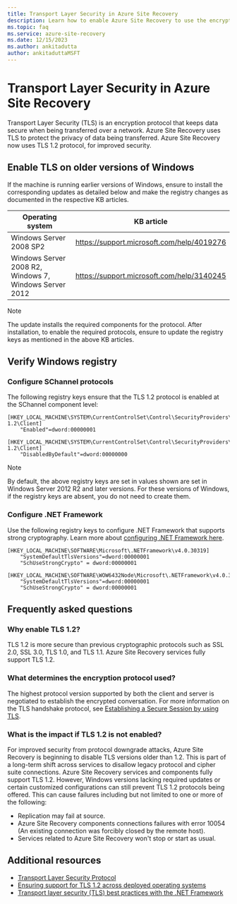 ```yaml
---
title: Transport Layer Security in Azure Site Recovery
description: Learn how to enable Azure Site Recovery to use the encryption protocol Transport Layer Security (TLS) to keep data secure when being transferred over a network.
ms.topic: faq
ms.service: azure-site-recovery
ms.date: 12/15/2023
ms.author: ankitadutta
author: ankitaduttaMSFT
---
```


# Transport Layer Security in Azure Site Recovery

Transport Layer Security (TLS) is an encryption protocol that keeps data secure when being transferred over a network. Azure Site Recovery uses TLS to protect the privacy of data being transferred. Azure Site Recovery now uses TLS 1.2 protocol, for improved security.

## Enable TLS on older versions of Windows

If the machine is running earlier versions of Windows, ensure to install the corresponding updates as detailed below and make the registry changes as documented in the respective KB articles.

|Operating system  |KB article |
|---------|---------|
|Windows Server 2008 SP2 | <https://support.microsoft.com/help/4019276> |
|Windows Server 2008 R2, Windows 7, Windows Server 2012 | <https://support.microsoft.com/help/3140245> |

>[!NOTE]
>The update installs the required components for the protocol. After installation, to enable the required protocols, ensure to update the registry keys as mentioned in the above KB articles.

## Verify Windows registry

### Configure SChannel protocols

The following registry keys ensure that the TLS 1.2 protocol is enabled at the SChannel component level:

```reg
[HKEY_LOCAL_MACHINE\SYSTEM\CurrentControlSet\Control\SecurityProviders\SCHANNEL\Protocols\TLS 1.2\Client]
    "Enabled"=dword:00000001

[HKEY_LOCAL_MACHINE\SYSTEM\CurrentControlSet\Control\SecurityProviders\SCHANNEL\Protocols\TLS 1.2\Client]
    "DisabledByDefault"=dword:00000000
```

>[!NOTE]
>By default, the above registry keys are set in values shown are set in Windows Server 2012 R2 and later versions. For these versions of Windows, if the registry keys are absent, you do not need to create them.

### Configure .NET Framework

Use the following registry keys to configure .NET Framework that supports strong cryptography. Learn more about [configuring .NET Framework here](/dotnet/framework/network-programming/tls#configuring-schannel-protocols-in-the-windows-registry).

```reg
[HKEY_LOCAL_MACHINE\SOFTWARE\Microsoft\.NETFramework\v4.0.30319]
    "SystemDefaultTlsVersions"=dword:00000001
    "SchUseStrongCrypto" = dword:00000001

[HKEY_LOCAL_MACHINE\SOFTWARE\WOW6432Node\Microsoft\.NETFramework\v4.0.30319]
    "SystemDefaultTlsVersions"=dword:00000001
    "SchUseStrongCrypto" = dword:00000001
```

## Frequently asked questions

### Why enable TLS 1.2?

TLS 1.2 is more secure than previous cryptographic protocols such as SSL 2.0, SSL 3.0, TLS 1.0, and TLS 1.1. Azure Site Recovery services fully support TLS 1.2.

### What determines the encryption protocol used?

The highest protocol version supported by both the client and server is negotiated to establish the encrypted conversation. For more information on the TLS handshake protocol, see [Establishing a Secure Session by using TLS](/windows/win32/secauthn/tls-handshake-protocol#establishing-a-secure-session-by-using-tls).

### What is the impact if TLS 1.2 is not enabled?

For improved security from protocol downgrade attacks, Azure Site Recovery is beginning to disable TLS versions older than 1.2. This is part of a long-term shift across services to disallow legacy protocol and cipher suite connections. Azure Site Recovery services and components fully support TLS 1.2. However, Windows versions lacking required updates or certain customized configurations can still prevent TLS 1.2 protocols being offered. This can cause failures including but not limited to one or more of the following:

- Replication may fail at source.
- Azure Site Recovery components connections failures with error 10054 (An existing connection was forcibly closed by the remote host).
- Services related to Azure Site Recovery won't stop or start as usual.

## Additional resources

- [Transport Layer Security Protocol](/windows/win32/secauthn/transport-layer-security-protocol)
- [Ensuring support for TLS 1.2 across deployed operating systems](/security/engineering/solving-tls1-problem#ensuring-support-for-tls-12-across-deployed-operating-systems)
- [Transport layer security (TLS) best practices with the .NET Framework](/dotnet/framework/network-programming/tls)